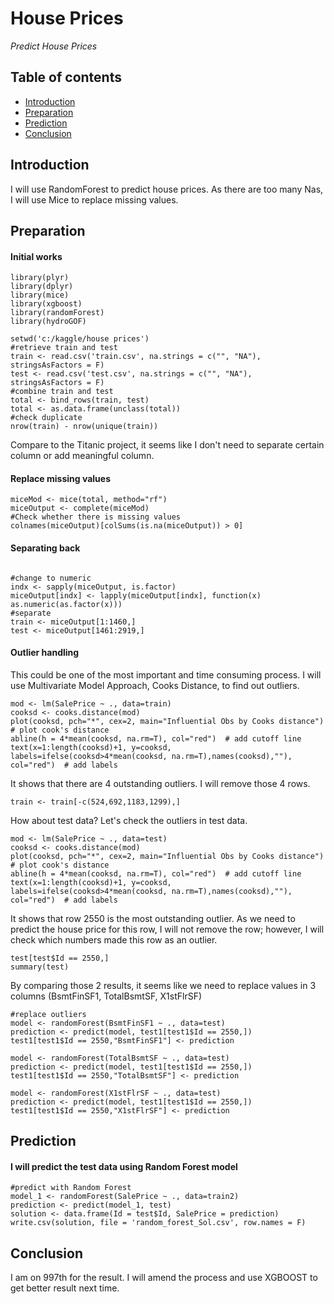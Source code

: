 # **House Prices**
*Predict House Prices*

## Table of contents

- [Introduction](#introduction)
- [Preparation](#preparation)
- [Prediction](#prediction)
- [Conclusion](#conclusion)


## Introduction
I will use RandomForest to predict house prices. As there are too many Nas, I will use Mice to replace missing values.

## Preparation
#### Initial works
```
library(plyr)
library(dplyr)
library(mice)
library(xgboost)
library(randomForest)
library(hydroGOF)
```
```
setwd('c:/kaggle/house prices')
#retrieve train and test
train <- read.csv('train.csv', na.strings = c("", "NA"), stringsAsFactors = F)
test <- read.csv('test.csv', na.strings = c("", "NA"), stringsAsFactors = F)
#combine train and test
total <- bind_rows(train, test)
total <- as.data.frame(unclass(total))
#check duplicate
nrow(train) - nrow(unique(train))
```
Compare to the Titanic project, it seems like I don't need to separate certain column or add meaningful column.
#### Replace missing values
```
miceMod <- mice(total, method="rf")
miceOutput <- complete(miceMod)
#Check whether there is missing values
colnames(miceOutput)[colSums(is.na(miceOutput)) > 0]
```



#### Separating back
```

#change to numeric
indx <- sapply(miceOutput, is.factor)
miceOutput[indx] <- lapply(miceOutput[indx], function(x) as.numeric(as.factor(x)))
#separate
train <- miceOutput[1:1460,]
test <- miceOutput[1461:2919,]
```

#### Outlier handling
This could be one of the most important and time consuming process. I will use Multivariate Model Approach, Cooks Distance, to find out outliers.

```
mod <- lm(SalePrice ~ ., data=train)
cooksd <- cooks.distance(mod)
plot(cooksd, pch="*", cex=2, main="Influential Obs by Cooks distance")  # plot cook's distance
abline(h = 4*mean(cooksd, na.rm=T), col="red")  # add cutoff line
text(x=1:length(cooksd)+1, y=cooksd, labels=ifelse(cooksd>4*mean(cooksd, na.rm=T),names(cooksd),""), col="red")  # add labels
```

It shows that there are 4 outstanding outliers.
I will remove those 4 rows.
```
train <- train[-c(524,692,1183,1299),]
```

How about test data? Let's check the outliers in test data.
```
mod <- lm(SalePrice ~ ., data=test)
cooksd <- cooks.distance(mod)
plot(cooksd, pch="*", cex=2, main="Influential Obs by Cooks distance")  # plot cook's distance
abline(h = 4*mean(cooksd, na.rm=T), col="red")  # add cutoff line
text(x=1:length(cooksd)+1, y=cooksd, labels=ifelse(cooksd>4*mean(cooksd, na.rm=T),names(cooksd),""), col="red")  # add labels
```

It shows that row 2550 is the most outstanding outlier. As we need to predict the house price for this row, I will not remove the row; however, I will check which numbers made this row as an outlier.

```
test[test$Id == 2550,]
summary(test)
```
By comparing those 2 results, it seems like we need to replace values in 3 columns (BsmtFinSF1, TotalBsmtSF, X1stFlrSF)
```
#replace outliers
model <- randomForest(BsmtFinSF1 ~ ., data=test)
prediction <- predict(model, test1[test1$Id == 2550,])
test1[test1$Id == 2550,"BsmtFinSF1"] <- prediction

model <- randomForest(TotalBsmtSF ~ ., data=test)
prediction <- predict(model, test1[test1$Id == 2550,])
test1[test1$Id == 2550,"TotalBsmtSF"] <- prediction

model <- randomForest(X1stFlrSF ~ ., data=test)
prediction <- predict(model, test1[test1$Id == 2550,])
test1[test1$Id == 2550,"X1stFlrSF"] <- prediction
```
## Prediction

#### I will predict the test data using Random Forest model
```
#predict with Random Forest
model_1 <- randomForest(SalePrice ~ ., data=train2)
prediction <- predict(model_1, test)
solution <- data.frame(Id = test$Id, SalePrice = prediction)
write.csv(solution, file = 'random_forest_Sol.csv', row.names = F)
```

## Conclusion
I am on 997th for the result. I will amend the process and use XGBOOST to get better result next time. 
